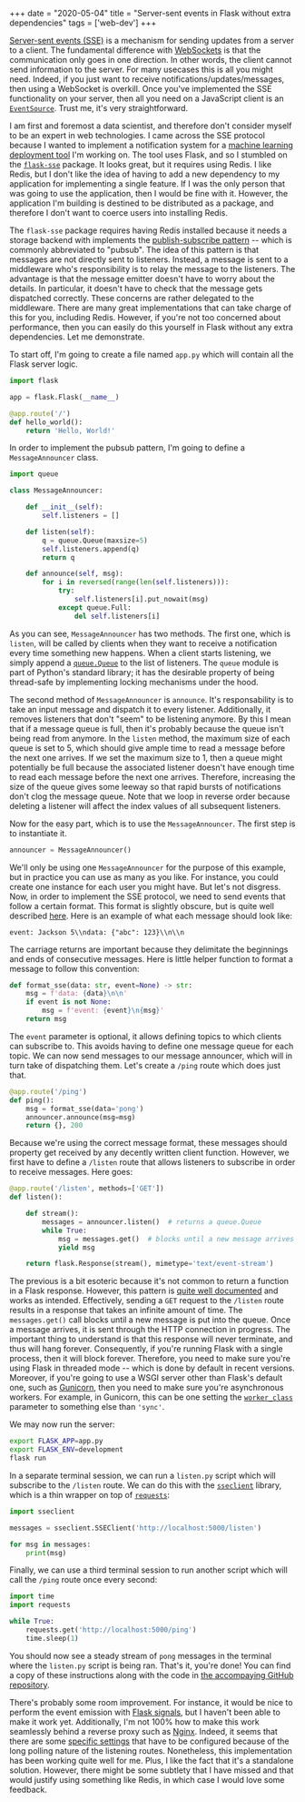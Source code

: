 +++
date = "2020-05-04"
title = "Server-sent events in Flask without extra dependencies"
tags = ['web-dev']
+++

[Server-sent events (SSE)](https://en.wikipedia.org/wiki/Server-sent_events) is a mechanism for sending updates from a server to a client. The fundamental difference with [WebSockets](https://en.wikipedia.org/wiki/WebSocket) is that the communication only goes in one direction. In other words, the client cannot send information to the server. For many usecases this is all you might need. Indeed, if you just want to receive notifications/updates/messages, then using a WebSocket is overkill. Once you've implemented the SSE functionality on your server, then all you need on a JavaScript client is an [`EventSource`](https://developer.mozilla.org/en-US/docs/Web/API/EventSource). Trust me, it's very straightforward.

I am first and foremost a data scientist, and therefore don't consider myself to be an expert in web technologies. I came across the SSE protocol because I wanted to implement a notification system for a [machine learning deployment tool](https://github.com/creme-ml/chantilly) I'm working on. The tool uses Flask, and so I stumbled on the [`flask-sse`](https://github.com/singingwolfboy/flask-sse) package. It looks great, but it requires using Redis. I like Redis, but I don't like the idea of having to add a new dependency to my application for implementing a single feature. If I was the only person that was going to use the application, then I would be fine with it. However, the application I'm building is destined to be distributed as a package, and therefore I don't want to coerce users into installing Redis.

The `flask-sse` package requires having Redis installed because it needs a storage backend with implements the [publish-subscribe pattern](https://en.wikipedia.org/wiki/Publish%E2%80%93subscribe_pattern) -- which is commonly abbreviated to "pubsub". The idea of this pattern is that messages are not directly sent to listeners. Instead, a message is sent to a middleware who's responsibility is to relay the message to the listeners. The advantage is that the message emitter doesn't have to worry about the details. In particular, it doesn't have to check that the message gets dispatched correctly. These concerns are rather delegated to the middleware. There are many great implementations that can take charge of this for you, including Redis. However, if you're not too concerned about performance, then you can easily do this yourself in Flask without any extra dependencies. Let me demonstrate.

To start off, I'm going to create a file named `app.py` which will contain all the Flask server logic.

```py
import flask

app = flask.Flask(__name__)

@app.route('/')
def hello_world():
    return 'Hello, World!'
```

In order to implement the pubsub pattern, I'm going to define a `MessageAnnouncer` class.

```py
import queue

class MessageAnnouncer:

    def __init__(self):
        self.listeners = []

    def listen(self):
        q = queue.Queue(maxsize=5)
        self.listeners.append(q)
        return q

    def announce(self, msg):
        for i in reversed(range(len(self.listeners))):
            try:
                self.listeners[i].put_nowait(msg)
            except queue.Full:
                del self.listeners[i]
```

As you can see, `MessageAnnouncer` has two methods. The first one, which is `listen`, will be called by clients when they want to receive a notification every time something new happens. When a client starts listening, we simply append a [`queue.Queue`](https://docs.python.org/3/library/queue.html#queue.Queue) to the list of listeners. The `queue` module is part of Python's standard library; it has the desirable property of being thread-safe by implementing locking mechanisms under the hood.

The second method of `MessageAnnouncer` is `announce`. It's responsability is to take an input message and dispatch it to every listener. Additionally, it removes listeners that don't "seem" to be listening anymore. By this I mean that if a message queue is full, then it's probably because the queue isn't being read from anymore. In the `listen` method, the maximum size of each queue is set to 5, which should give ample time to read a message before the next one arrives. If we set the maximum size to 1, then a queue might potentially be full because the associated listener doesn't have enough time to read each message before the next one arrives. Therefore, increasing the size of the queue gives some leeway so that rapid bursts of notifications don't clog the message queue. Note that we loop in reverse order because deleting a listener will affect the index values of all subsequent listeners.

Now for the easy part, which is to use the `MessageAnnouncer`. The first step is to instantiate it.

```py
announcer = MessageAnnouncer()
```

We'll only be using one `MessageAnnouncer` for the purpose of this example, but in practice you can use as many as you like. For instance, you could create one instance for each user you might have. But let's not disgress. Now, in order to implement the SSE protocol, we need to send events that follow a certain format. This format is slightly obscure, but is quite well described [here](https://developer.mozilla.org/en-US/docs/Web/API/Server-sent_events/Using_server-sent_events#Event_stream_format). Here is an example of what each message should look like:

```
event: Jackson 5\\ndata: {"abc": 123}\\n\\n
```

The carriage returns are important because they delimitate the beginnings and ends of consecutive messages. Here is little helper function to format a message to follow this convention:

```py
def format_sse(data: str, event=None) -> str:
    msg = f'data: {data}\n\n'
    if event is not None:
        msg = f'event: {event}\n{msg}'
    return msg
```

The `event` parameter is optional, it allows defining topics to which clients can subscribe to. This avoids having to define one message queue for each topic. We can now send messages to our message announcer, which will in turn take of dispatching them. Let's create a `/ping` route which does just that.

```py
@app.route('/ping')
def ping():
    msg = format_sse(data='pong')
    announcer.announce(msg=msg)
    return {}, 200
```

Because we're using the correct message format, these messages should property get received by any decently written client function. However, we first have to define a `/listen` route that allows listeners to subscribe in order to receive messages. Here goes:

```py
@app.route('/listen', methods=['GET'])
def listen():

    def stream():
        messages = announcer.listen()  # returns a queue.Queue
        while True:
            msg = messages.get()  # blocks until a new message arrives
            yield msg

    return flask.Response(stream(), mimetype='text/event-stream')
```

The previous is a bit esoteric because it's not common to return a function in a Flask response. However, this pattern is [quite well documented](https://flask.palletsprojects.com/en/1.1.x/patterns/streaming/) and works as intended. Effectively, sending a `GET` request to the `/listen` route results in a response that takes an infinite amount of time. The `messages.get()` call blocks until a new message is put into the queue. Once a message arrives, it is sent through the HTTP connection in progress. The important thing to understand is that this response will never terminate, and thus will hang forever. Consequently, if you're running Flask with a single process, then it will block forever. Therefore, you need to make sure you're using Flask in threaded mode -- which is done by default in recent versions. Moreover, if you're going to use a WSGI server other than Flask's default one, such as [Gunicorn](https://gunicorn.org/), then you need to make sure you're asynchronous workers. For example, in Gunicorn, this can be one setting the [`worker_class`](https://docs.gunicorn.org/en/stable/settings.html#worker-class) parameter to something else than `'sync'`.

We may now run the server:

```sh
export FLASK_APP=app.py
export FLASK_ENV=development
flask run
```

In a separate terminal session, we can run a `listen.py` script which will subscribe to the `/listen` route. We can do this with the [`sseclient`](https://pypi.org/project/sseclient/) library, which is a thin wrapper on top of [`requests`](https://requests.readthedocs.io/en/master/):

```py
import sseclient

messages = sseclient.SSEClient('http://localhost:5000/listen')

for msg in messages:
    print(msg)
```

Finally, we can use a third terminal session to run another script which will call the `/ping` route once every second:

```py
import time
import requests

while True:
    requests.get('http://localhost:5000/ping')
    time.sleep(1)
```

You should now see a steady stream of `pong` messages in the terminal where the `listen.py` script is being ran. That's it, you're done! You can find a copy of these instructions along with the code in [the accompaying GitHub repository](https://github.com/MaxHalford/flask-sse-no-deps).

There's probably some room improvement. For instance, it would be nice to perform the event emission with [Flask signals](https://flask.palletsprojects.com/en/1.1.x/signals/), but I haven't been able to make it work yet. Additionally, I'm not 100% how to make this work seamlessly behind a reverse proxy such as [Nginx](https://www.nginx.com/). Indeed, it seems that there are some [specific settings](https://serverfault.com/questions/801628/for-server-sent-events-sse-what-nginx-proxy-configuration-is-appropriate) that have to be configured because of the long polling nature of the listening routes. Nonetheless, this implementation has been working quite well for me. Plus, I like the fact that it's a standalone solution. However, there might be some subtlety that I have missed and that would justify using something like Redis, in which case I would love some feedback.
